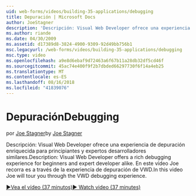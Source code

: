 ```yaml
---
uid: web-forms/videos/building-35-applications/debugging
title: Depuración | Microsoft Docs
author: JoeStagner
description: 'Descripción: Visual Web Developer ofrece una experiencia de depuración enriquecida para principiantes y expertos desarrolladores similares. En este vídeo Joe recorra a través de la VW...'
ms.author: riande
ms.date: 04/30/2009
ms.assetid: d17389d8-3824-4900-9309-92d49bb756b1
msc.legacyurl: /web-forms/videos/building-35-applications/debugging
msc.type: video
ms.openlocfilehash: a9e8d6ebaf9d72463a6f67b11a28db32df5cd46f
ms.sourcegitcommit: 45ac74e400f9f2b7dbded66297730f6f14a4eb25
ms.translationtype: MT
ms.contentlocale: es-ES
ms.lasthandoff: 08/16/2018
ms.locfileid: "41839076"
---
```

<a name="debugging"></a><span data-ttu-id="6873c-104">Depuración</span><span class="sxs-lookup"><span data-stu-id="6873c-104">Debugging</span></span>
====================
<span data-ttu-id="6873c-105">por [Joe Stagner](https://github.com/JoeStagner)</span><span class="sxs-lookup"><span data-stu-id="6873c-105">by [Joe Stagner](https://github.com/JoeStagner)</span></span>

<span data-ttu-id="6873c-106">Descripción: Visual Web Developer ofrece una experiencia de depuración enriquecida para principiantes y expertos desarrolladores similares.</span><span class="sxs-lookup"><span data-stu-id="6873c-106">Description: Visual Web Developer offers a rich debugging experience for beginners and expert developer alike.</span></span> <span data-ttu-id="6873c-107">En este vídeo Joe recorra es a través de la experiencia de depuración de VWD.</span><span class="sxs-lookup"><span data-stu-id="6873c-107">In this video Joe will tour you through the VWD debugging experience.</span></span>

[<span data-ttu-id="6873c-108">&#9654;Vea el vídeo (37 minutos)</span><span class="sxs-lookup"><span data-stu-id="6873c-108">&#9654; Watch video (37 minutes)</span></span>](https://channel9.msdn.com/Blogs/ASP-NET-Site-Videos/debugging)
